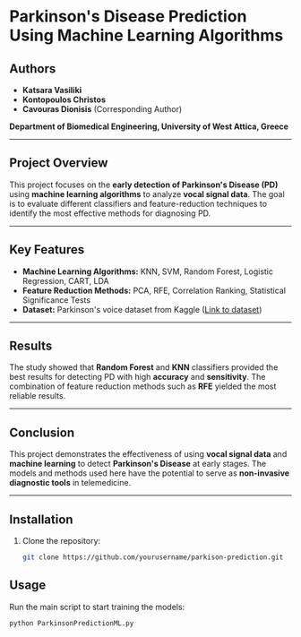 # **Parkinson's Disease Prediction Using Machine Learning Algorithms**

## **Authors**
- **Katsara Vasiliki**
- **Kontopoulos Christos**
- **Cavouras Dionisis** (Corresponding Author)  


**Department of Biomedical Engineering, University of West Attica, Greece**

---

## **Project Overview**

This project focuses on the **early detection of Parkinson's Disease (PD)** using **machine learning algorithms** to analyze **vocal signal data**. The goal is to evaluate different classifiers and feature-reduction techniques to identify the most effective methods for diagnosing PD.

---

## **Key Features**
- **Machine Learning Algorithms:** KNN, SVM, Random Forest, Logistic Regression, CART, LDA
- **Feature Reduction Methods:** PCA, RFE, Correlation Ranking, Statistical Significance Tests
- **Dataset:** Parkinson's voice dataset from Kaggle ([Link to dataset](https://www.kaggle.com/datasets/sagarbapodara/parkinson-csv))

---



## **Results**

The study showed that **Random Forest** and **KNN** classifiers provided the best results for detecting PD with high **accuracy** and **sensitivity**. The combination of feature reduction methods such as **RFE** yielded the most reliable results.

---

## **Conclusion**

This project demonstrates the effectiveness of using **vocal signal data** and **machine learning** to detect **Parkinson's Disease** at early stages. The models and methods used here have the potential to serve as **non-invasive diagnostic tools** in telemedicine.

---


## **Installation**

1. Clone the repository:
   ```bash
   git clone https://github.com/yourusername/parkison-prediction.git

## **Usage**

Run the main script to start training the models:

```bash
python ParkinsonPredictionML.py

